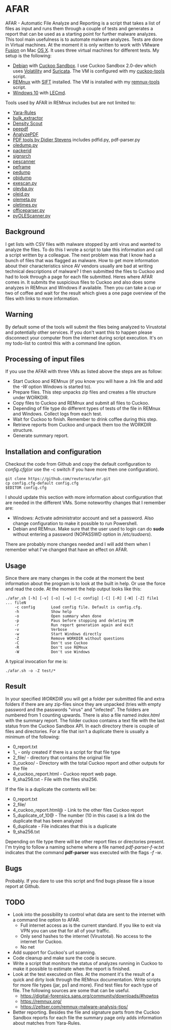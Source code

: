 # AFAR

AFAR - Automatic File Analyze and Reporting is a script that takes a list of files as input and runs them through a couple of tests and generates a report that can be used as a starting point for further malware analyzes. This tool main usefulness is to automate malware analyzes. Tests are done in Virtual machines. At the moment it is only written to work with VMware [Fusion](https://www.vmware.com/products/fusion/) on Mac [OS X](https://www.apple.com/osx/). It uses three virtual machines for different tests. My setup is the following:

* [Debian](https://www.debian.org/) with [Cuckoo Sandbox](https://cuckoosandbox.org/). I use Cuckoo Sandbox 2.0-dev which uses [Volatility](http://www.volatilityfoundation.org/) and [Suricata](http://suricata-ids.org/). The VM is configured with my [cuckoo-tools](https://github.com/reuteras/cuckoo-tools) script.
* [REMnux](https://remnux.org/) with [SIFT](https://github.com/sans-dfir/sift-bootstrap) installed. The VM is installed with my [remnux-tools](https://github.com/reuteras/remnux-tools) script.
* [Windows 10](https://www.microsoft.com/en-us/windows/default.aspx) with [LECmd](https://github.com/EricZimmerman/LECmd).

Tools used by AFAR in REMnux includes but are not limited to:

* [Yara-Rules](https://github.com/Yara-Rules/rules)
* [bulk_extractor](http://www.forensicswiki.org/wiki/Bulk_extractor)
* [Density Scout](http://www.cert.at/downloads/software/densityscout_en.html)
* [peepdf](http://eternal-todo.com/tools/peepdf-pdf-analysis-tool#releases)
* [AnalyzePDF](https://github.com/hiddenillusion/AnalyzePDF)
* [PDF tools by Didier Stevens](http://blog.didierstevens.com/programs/pdf-tools/) includes pdfid.py, pdf-parser.py
* [oledump.py](http://blog.didierstevens.com/programs/oledump-py/)
* [packerid](http://handlers.sans.org/jclausing/packerid.py)
* [signsrch](http://aluigi.altervista.org/mytoolz.htm)
* [pescanner](https://code.google.com/p/malwarecookbook/source/browse/trunk/3/8/pescanner.py)
* [peframe](https://github.com/guelfoweb/peframe)
* [pedump](http://pedump.me/)
* [objdump](http://en.wikipedia.org/wiki/Objdump)
* [exescan.py](http://securityxploded.com/exe-scan.php)
* [olevba.py](https://bitbucket.org/decalage/oletools/wiki/olevba)
* [oleid.py](http://www.decalage.info/python/oletools)
* [olemeta.py](http://www.decalage.info/python/oletools)
* [oletimes.py](http://www.decalage.info/python/oletools)
* [officeparser.py](https://github.com/unixfreak0037/officeparser)
* [pyOLEScanner.py](https://github.com/Evilcry/PythonScripts/raw/master/)

## Background

I get lists with CSV files with malware stopped by anti virus and wanted to analyze the files. To do this I wrote a script to take this information and call a script written by a colleague. The next problem was that I know had a bunch of files that was flagged as malware. How to get more information about their characteristics since AV vendors usually are bad at writing technical descriptions of malware? I then submitted the files to Cuckoo and had to look through a page for each file submitted. Heres where AFAR comes in. It submits the suspicious files to Cuckoo and also does some analyzes in REMnux and Windows if available. Then you can take a cup or two of coffee and wait for the result which gives a one page overview of the files with links to more information.

## Warning

By default some of the tools will submit the files being analyzed to Virustotal and potentially other services. If you don't want this to happen please disconnect your computer from the internet during script execution. It's on my todo-list to control this with a command line option.

## Processing of input files

If you use the AFAR with three VMs as listed above the steps are as follow:

* Start Cuckoo and REMnux (if you know you will have a .lnk file and add the _-W_ option Windows is started to).
* Prepare files. This step unpacks zip files and creates a file structure under WORKDIR.
* Copy files to Cuckoo and REMnux and submit all files to Cuckoo.
* Depending of file type do different types of tests of the file in REMnux and Windows. Collect logs from each test.
* Wait for Cuckoo to finish. Remember to drink coffee during this step.
* Retrieve reports from Cuckoo and unpack them too the WORKDIR structure.
* Generate summary report.

## Installation and configuration

Checkout the code from Github and copy the default configuration to _config.cfg_(or use the -c switch if you have more then one configuration).

    git clone https://github.com/reuteras/afar.git
    cp config.cfg-default config.cfg
    $EDITOR config.cfg

I should update this section with more information about configuration that are needed in the different VMs. Some noteworthy changes that I remember are:

* Windows: Activate administrator account and set a password. Also change configuration to make it possible to run Powershell.
* Debian and REMnux. Make sure that the user used to login can do **sudo** without entering a password (NOPASSWD option in _/etc/sudoers_).

There are probably more changes needed and I will add them when I remember what I've changed that have an effect on AFAR.

## Usage

Since there are many changes in the code at the moment the best information about the program is to look at the built in help. Or use the force and read the code. At the moment the help output looks like this:

    ./afar.sh [-h] [-v] [-o] [-w] [-c config] [-C] [-R] [-W] [-Z] file1 ... fileN
        -c config       Load config file. Default is config.cfg.
        -h              Show help
        -o              Open summary when done
        -p              Paus before stopping and deleting VM
        -r              Run report generation again and exit
        -v              Verbose
        -w              Start Windows directly
        -Z              Remove WORKDIR without questions
        -C              Don't use Cuckoo
        -R              Don't use REMnux
        -W              Don't use Windows

A typical invocation for me is:

	./afar.sh -o -Z test/*

## Result

In your specified _WORKDIR_ you will get a folder per submitted file and extra folders if there are any zip-files since they are unpacked (tries with empty password and the passwords "virus" and "infected". The folders are numbered from 1 counting upwards. There is also a file named _index.html_ with the summary report. The folder cuckoo contains a text file with the last status from the Cuckoo Sandbox API. In each directory there is couple of files and directories. For a file that isn't a duplicate there is usually a minimum of the following:

* 0_report.txt
* 1_<filetype> - only created if there is a script for that file type
* 2_file/ - directory that contains the original file
* 3_cuckoo/ - Directory with the total Cuckoo report and other outputs for the file
* 4_cuckoo_report.html - Cuckoo report web page.
* 9_sha256.txt - File with the files sha256.

If the file is a duplicate the contents will be:

* 0_report.txt
* 2_file/
* 4_cuckoo_report.html@ - Link to the other files Cuckoo report
* 5_duplicate_of_10@ - The number (10 in this case) is a link do the duplicate that has been analyzed
* 6_duplicate - File indicates that this is a duplicate
* 9_sha256.txt

Depending on file type there will be other report files or directories present. I'm trying to follow a naming scheme where a file named _pdf-parser-f-w.txt_ indicates that the command **pdf-parser** was executed with the flags _-f -w_.

## Bugs

Probably. If you dare to use this script and find bugs please file a issue report at Github.

## TODO

* Look into the possibility to control what data are sent to the internet with a command line option to AFAR.
  - Full internet access as is the current standard. If you like to exit via VPN you can use that for all of your traffic.
  - Only send hashes to the internet (Virustotal). No access to the internet for Cuckoo.
  - No net
* Add support for Cuckoo's url scanning.
* Code cleanup and make sure the code is secure.
* Write a script that monitors the status of analyzes running in Cuckoo to make it possible to estimate when the report is finished.
* Look at the test executed on files. At the moment it's the result of a quick and dirty look through the REMnux documentation. Write scripts for more file types (jar, ps1 and more). Find test files for each type of file. The following sources are some that can be useful.
  - https://digital-forensics.sans.org/community/downloads/#howtos
  - https://remnux.org/
  - https://zeltser.com/remnux-malware-analysis-tips/
* Better reporting. Besides the file and signature parts from the Cuckoo Sandbox reports for each file the summary page only adds information about matches from Yara-Rules.

